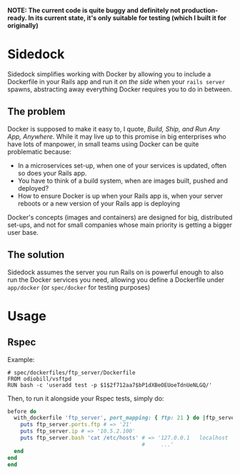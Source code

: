 **NOTE: The current code is quite buggy and definitely not production-ready. In its current state, it's only suitable for testing (which I built it for originally)**

# Sidedock
Sidedock simplifies working with Docker by allowing you to include a Dockerfile in your Rails app and run it *on the side* when your `rails server` spawns, abstracting away everything Docker requires you to do in between.

## The problem
Docker is supposed to make it easy to, I quote, *Build, Ship, and Run Any App, Anywhere*. While it may live up to this promise in big enterprises who have lots of manpower, in small teams using Docker can be quite problematic because:

- In a microservices set-up, when one of your services is updated, often so does your Rails app.
- You have to think of a build system, when are images built, pushed and deployed?
- How to ensure Docker is up when your Rails app is, when your server reboots or a new version of your Rails app is deploying

Docker's concepts (images and containers) are designed for big, distributed set-ups, and not for small companies whose main priority is getting a bigger user base.

## The solution
Sidedock assumes the server you run Rails on is powerful enough to also run the Docker services you need, allowing you define a Dockerfile under `app/docker` (or `spec/docker` for testing purposes)

# Usage
## Rspec
Example:
```docker
# spec/dockerfiles/ftp_server/Dockerfile
FROM odiobill/vsftpd
RUN bash -c 'useradd test -p $1$2f712aa7$bP1dXBeOEUoeTdnUeNLGQ/'
```
Then, to run it alongside your Rspec tests, simply do:
```ruby
before do
  with_dockerfile 'ftp_server', port_mapping: { ftp: 21 } do |ftp_server|
    puts ftp_server.ports.ftp # => '21'
    puts ftp_server.ip # => '10.5.2.100'
    puts ftp_server.bash 'cat /etc/hosts' # => '127.0.0.1	localhost
                                          #     ...'
  end
end
end
```
